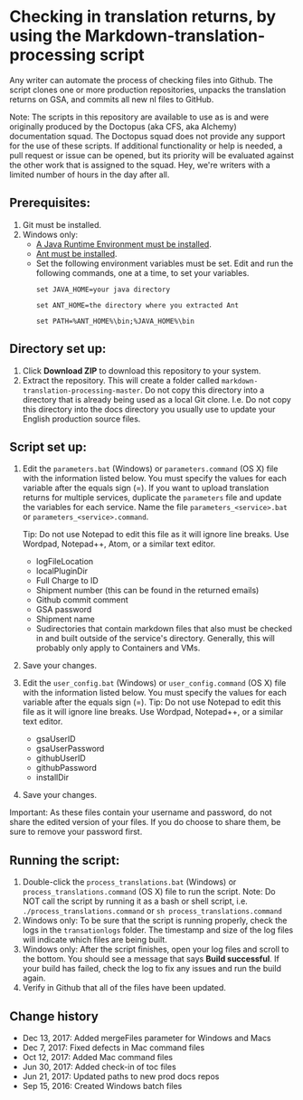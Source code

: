 # Checking in translation returns, by using the Markdown-translation-processing script

Any writer can automate the process of checking files into Github. The script clones one or more production repositories, unpacks the translation returns on GSA, and commits all new nl files to GitHub.

Note: The scripts in this repository are available to use as is and were originally produced by the Doctopus (aka CFS, aka Alchemy) documentation squad. The Doctopus squad does not provide any support for the use of these scripts. If additional functionality or help is needed, a pull request or issue can be opened, but its priority will be evaluated against the other work that is assigned to the squad. Hey, we're writers with a limited number of hours in the day after all.

## Prerequisites:

1. Git must be installed.
2. Windows only: 
   - [A Java Runtime Environment must be installed](https://www.ibm.com/developerworks/java/jdk/).
   - [Ant must be installed](https://w3-03.sso.ibm.com/services/practitionerportal/assethub/services/core/display/sgredirect?assetid={6F292C71-CC83-0926-54B0-48D6CBB89EB5}&source=iRAM_REDIRECT).
   - Set the following environment variables must be set. Edit and run the following commands, one at a time, to set your variables.
     ```
     set JAVA_HOME=your java directory
     ```
     ```
     set ANT_HOME=the directory where you extracted Ant
     ```
     ```
     set PATH=%ANT_HOME%\bin;%JAVA_HOME%\bin
     ```

## Directory set up:

1. Click **Download ZIP** to download this repository to your system.
2. Extract the repository. This will create a folder called `markdown-translation-processing-master`. Do not copy this directory into a directory that is already being used as a local Git clone. I.e. Do not copy this directory into the docs directory you usually use to update your English production source files.

## Script set up:

1. Edit the `parameters.bat` (Windows) or `parameters.command` (OS X) file with the information listed below. You must specify the values for each variable after the equals sign (=). If you want to upload translation returns for multiple services, duplicate the `parameters` file and update the variables for each service. Name the file `parameters_<service>.bat` or `parameters_<service>.command`.
        
     Tip: Do not use Notepad to edit this file as it will ignore line breaks. Use Wordpad, Notepad++, Atom, or a similar text editor.
   - logFileLocation
   - localPluginDir
   - Full Charge to ID 
   - Shipment number (this can be found in the returned emails)
   - Github commit comment
   - GSA password
   - Shipment name
   - Sudirectories that contain markdown files that also must be checked in and built outside of the service's directory. Generally, this will probably only apply to Containers and VMs.
2. Save your changes.
3. Edit the `user_config.bat` (Windows) or `user_config.command` (OS X) file with the information listed below. You must specify the values for each variable after the equals sign (=).
        Tip: Do not use Notepad to edit this file as it will ignore line breaks. Use Wordpad, Notepad++, or a similar text editor.
   - gsaUserID
   - gsaUserPassword
   - githubUserID
   - githubPassword
   - installDir
4. Save your changes.

Important: As these files contain your username and password, do not share the edited version of your files. If you do choose to share them, be sure to remove your password first.

## Running the script:

1. Double-click the `process_translations.bat` (Windows) or `process_translations.command` (OS X) file to run the script. Note: Do NOT call the script by running it as a bash or shell script, i.e. `./process_translations.command` or `sh process_translations.command`
2. Windows only: To be sure that the script is running properly, check the logs in the `transationlogs` folder. The timestamp and size of the log files will indicate which files are being built.
3. Windows only: After the script finishes, open your log files and scroll to the bottom. You should see a message that says **Build successful**. If your build has failed, check the log to fix any issues and run the build again.
4. Verify in Github that all of the files have been updated.


## Change history
- Dec 13, 2017: Added mergeFiles parameter for Windows and Macs
- Dec 7, 2017: Fixed defects in Mac command files
- Oct 12, 2017: Added Mac command files
- Jun 30, 2017: Added check-in of toc files
- Jun 21, 2017: Updated paths to new prod docs repos
- Sep 15, 2016: Created Windows batch files
